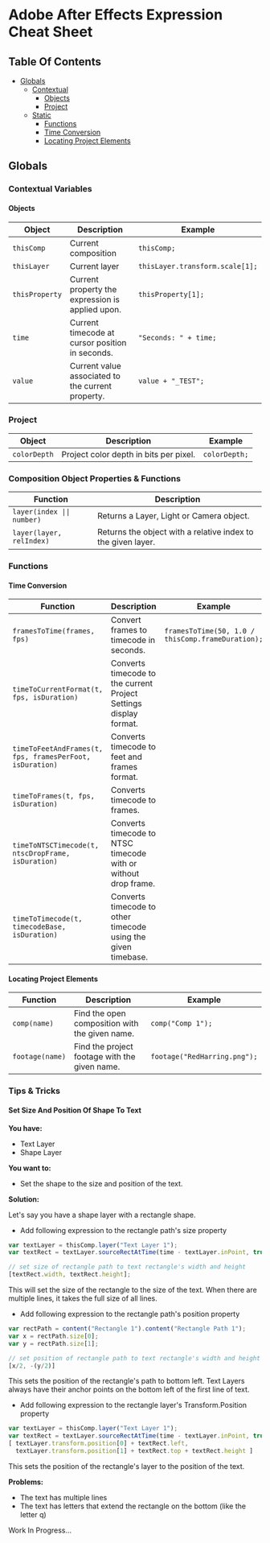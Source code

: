 # Adobe After Effects Expression Cheat Sheet

## Table Of Contents
 - [Globals](#globals)
   - [Contextual](#contextual)
     - [Objects](#objects)
     - [Project](#project)
   - [Static](#static)
     - [Functions](#functions)
      - [Time Conversion](#time-conversion)
      - [Locating Project Elements](#locating-project-elements)


## Globals

### Contextual Variables

#### Objects
Object | Description | Example
------ | ----------- | -------
`thisComp` | Current composition | ```thisComp;```
`thisLayer` | Current layer | ```thisLayer.transform.scale[1];```
`thisProperty` | Current property the expression is applied upon. | ```thisProperty[1];```
`time` | Current timecode at cursor position in seconds. | ```"Seconds: " + time;```
`value` | Current value associated to the current property. | ```value + "_TEST";```

### Project
Object | Description | Example
------ | ----------- | -------
`colorDepth` | Project color depth in bits per pixel. | ```colorDepth;```

### Composition Object Properties & Functions
Function | Description 
-------- | ----------- 
`layer(index \|\| number)` | Returns a Layer, Light or Camera object.
`layer(layer, relIndex)` | Returns the object with a relative index to the given layer.


### Functions

#### Time Conversion

Function | Description | Example
-------- | ----------- | -------
`framesToTime(frames, fps)` | Convert frames to timecode in seconds. | ```framesToTime(50, 1.0 / thisComp.frameDuration);```
`timeToCurrentFormat(t, fps, isDuration)` | Converts timecode to the current Project Settings display format. | |
`timeToFeetAndFrames(t, fps, framesPerFoot, isDuration)` | Converts timecode to feet and frames format. | |
`timeToFrames(t, fps, isDuration)` | Converts timecode to frames. | |
`timeToNTSCTimecode(t, ntscDropFrame, isDuration)` | Converts timecode to NTSC timecode with or without drop frame. | |
`timeToTimecode(t, timecodeBase, isDuration)` | Converts timecode to other timecode using the given timebase. | |

#### Locating Project Elements

Function | Description | Example
-------- | ----------- | -------
`comp(name)` | Find the open composition with the given name. | ```comp("Comp 1");```
`footage(name)` | Find the project footage with the given name. | ```footage("RedHarring.png");```

### Tips & Tricks

#### Set Size And Position Of Shape To Text

**You have:**

* Text Layer
* Shape Layer

**You want to:**

* Set the shape to the size and position of the text.

**Solution:**

Let's say you have a shape layer with a rectangle shape.

* Add following expression to the rectangle path's size property

```javascript
var textLayer = thisComp.layer("Text Layer 1");
var textRect = textLayer.sourceRectAtTime(time - textLayer.inPoint, true);

// set size of rectangle path to text rectangle's width and height
[textRect.width, textRect.height];
```
This will set the size of the rectangle to the size of the text. When there
are multiple lines, it takes the full size of all lines.

* Add following expression to the rectangle path's position property

```javascript
var rectPath = content("Rectangle 1").content("Rectangle Path 1");
var x = rectPath.size[0];
var y = rectPath.size[1];

// set position of rectangle path to text rectangle's width and height
[x/2, -(y/2)]
```
This sets the position of the rectangle's path to bottom left. Text Layers
always have their anchor points on the bottom left of the first line of text.

* Add following expression to the rectangle layer's Transform.Position property

```javascript
var textLayer = thisComp.layer("Text Layer 1");
var textRect = textLayer.sourceRectAtTime(time - textLayer.inPoint, true);
[ textLayer.transform.position[0] + textRect.left,
  textLayer.transform.position[1] + textRect.top + textRect.height ]
```
This sets the position of the rectangle's layer to the position of the
text.

**Problems:**
* The text has multiple lines
* The text has letters that extend the rectangle on the bottom (like the letter q)


Work In Progress...